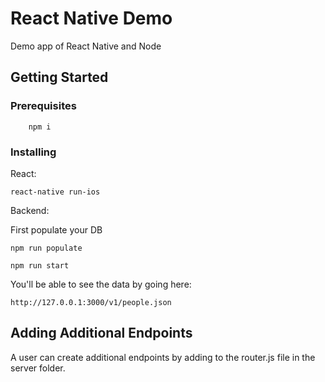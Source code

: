 # React Native Demo

Demo app of React Native and Node

## Getting Started

### Prerequisites

```
    npm i
```

### Installing

React:
```
react-native run-ios
```

Backend: 

First populate your DB
```
npm run populate
```

```
npm run start
```

You'll be able to see the data by going here:
```
http://127.0.0.1:3000/v1/people.json
```

## Adding Additional Endpoints
A user can create additional endpoints by adding to the router.js file in the server folder.